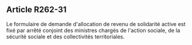 ## Article R262-31

Le formulaire de demande d'allocation de revenu de solidarité active est fixé par arrêté conjoint des ministres
chargés de l'action sociale, de la sécurité sociale et des collectivités territoriales.

